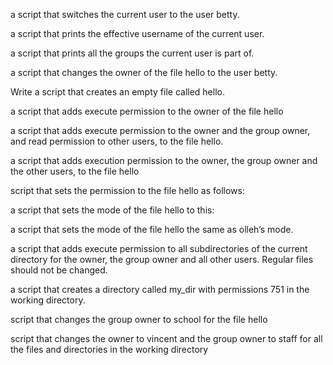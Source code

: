 a script that switches the current user to the user betty.

a script that prints the effective username of the current user.

a script that prints all the groups the current user is part of.

a script that changes the owner of the file hello to the user betty.

Write a script that creates an empty file called hello.

a script that adds execute permission to the owner of the file hello

a script that adds execute permission to the owner and the group owner, and read permission to other users, to the file hello.

a script that adds execution permission to the owner, the group owner and the other users, to the file hello

 script that sets the permission to the file hello as follows:

a script that sets the mode of the file hello to this:

a script that sets the mode of the file hello the same as olleh’s mode.

a script that adds execute permission to all subdirectories of the current directory for the owner, the group owner and all other users. Regular files should not be changed.

a script that creates a directory called my_dir with permissions 751 in the working directory.

 script that changes the group owner to school for the file hello

 script that changes the owner to vincent and the group owner to staff for all the files and directories in the working directory



